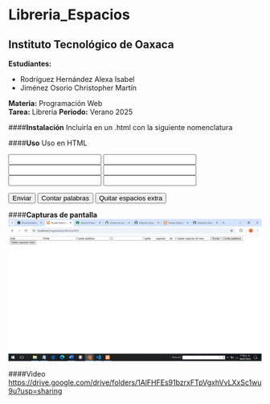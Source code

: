 # Libreria_Espacios

## Instituto Tecnológico de Oaxaca

**Estudiantes:**  
- Rodríguez Hernández Alexa Isabel  
- Jiménez Osorio Christopher Martín  

**Materia:** Programación Web  
**Tarea:** Librería 
**Periodo:** Verano 2025  

####**Instalación**
Incluirla en un .html con la siguiente nomenclatura 
<script src="libreria.js"></script>

####**Uso**
Uso en HTML
<!DOCTYPE html>
<html lang="es">

<head>
  <meta charset="UTF-8">
  <title>Prueba TextoUtils</title>
</head>

<body>
  <input type="text" id="nombre">
  <input type="text" id="resultadomayuscula">
  <input type="text" id="contar">
  <input type="text" id="resultadocontar">
  <input type="text" id="espacios">
  <input type="text" id="resultadoespacios">
  
  <button onclick="resultadomayuscula()">Enviar</button>
  <button onclick="resultadocontar()">Contar palabras</button>
  <button onclick="resultadoespacios()">Quitar espacios extra</button>

  <script src="libreria.js"></script>

  
  <script> 

    function convertirMayusculas(texto) {
      return texto.charAt(0).toUpperCase() + texto.slice(1)
    }
    
    function contarpalabrastexto(texto) {
      return texto.trim().split(/\s+/).length
    }
    
    function quitarEspacios(texto) {
      return texto.replace(/\s+/g, " ").trim()
    }
    
    
    </script>
  <script>
    function resultadomayuscula() {
      let nombre = document.getElementById("nombre").value;
      let mayus = convertirMayusculas(nombre);
      document.getElementById("resultadomayuscula").value = mayus;
    }

    function resultadocontar() {
      let contar = document.getElementById("contar").value;
      let contado = contarpalabrastexto(contar);
      document.getElementById("resultadocontar").value = contado;
    }

    function resultadoespacios() {
      let espacios = document.getElementById("espacios").value;
      let limpio = quitarEspacios(espacios);
      document.getElementById("resultadoespacios").value = limpio;
    }

  </script>
</body>

</html>

####**Capturas de pantalla**
![Funcionamiento](./libreria_imagen.png)


####Video 
https://drive.google.com/drive/folders/1AlFHFEs91bzrxFTpVgxhVvLXxSc1wu9u?usp=sharing
